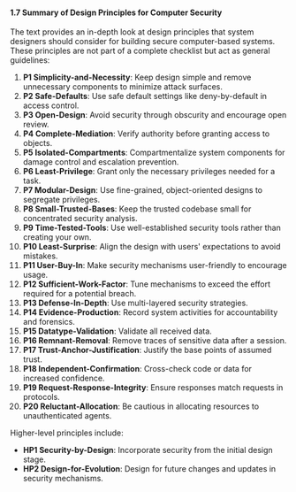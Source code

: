 #### 1.7 Summary of Design Principles for Computer Security

The text provides an in-depth look at design principles that system designers should consider for building secure computer-based systems. These principles are not part of a complete checklist but act as general guidelines:

1. **P1 Simplicity-and-Necessity**: Keep design simple and remove unnecessary components to minimize attack surfaces.
2. **P2 Safe-Defaults**: Use safe default settings like deny-by-default in access control.
3. **P3 Open-Design**: Avoid security through obscurity and encourage open review.
4. **P4 Complete-Mediation**: Verify authority before granting access to objects.
5. **P5 Isolated-Compartments**: Compartmentalize system components for damage control and escalation prevention.
6. **P6 Least-Privilege**: Grant only the necessary privileges needed for a task.
7. **P7 Modular-Design**: Use fine-grained, object-oriented designs to segregate privileges.
8. **P8 Small-Trusted-Bases**: Keep the trusted codebase small for concentrated security analysis.
9. **P9 Time-Tested-Tools**: Use well-established security tools rather than creating your own.
10. **P10 Least-Surprise**: Align the design with users' expectations to avoid mistakes.
11. **P11 User-Buy-In**: Make security mechanisms user-friendly to encourage usage.
12. **P12 Sufficient-Work-Factor**: Tune mechanisms to exceed the effort required for a potential breach.
13. **P13 Defense-In-Depth**: Use multi-layered security strategies.
14. **P14 Evidence-Production**: Record system activities for accountability and forensics.
15. **P15 Datatype-Validation**: Validate all received data.
16. **P16 Remnant-Removal**: Remove traces of sensitive data after a session.
17. **P17 Trust-Anchor-Justification**: Justify the base points of assumed trust.
18. **P18 Independent-Confirmation**: Cross-check code or data for increased confidence.
19. **P19 Request-Response-Integrity**: Ensure responses match requests in protocols.
20. **P20 Reluctant-Allocation**: Be cautious in allocating resources to unauthenticated agents.

Higher-level principles include:

- **HP1 Security-by-Design**: Incorporate security from the initial design stage.
- **HP2 Design-for-Evolution**: Design for future changes and updates in security mechanisms.
